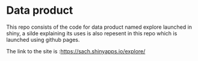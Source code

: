 # Data product
This repo consists of the code for data product named explore launched in shiny,
a silde explaining its uses is also repesent in this repo which is launched using github pages.

The link to the site is :<https://sach.shinyapps.io/explore/>
